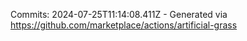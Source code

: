 Commits: 2024-07-25T11:14:08.411Z - Generated via https://github.com/marketplace/actions/artificial-grass
<br>
